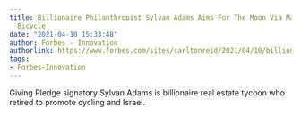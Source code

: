 ```yaml
---
title: Billionaire Philanthropist Sylvan Adams Aims For The Moon Via Madonna And A
  Bicycle
date: "2021-04-10 15:33:48"
author: Forbes - Innovation
authorlink: https://www.forbes.com/sites/carltonreid/2021/04/10/billionaire-philanthropist-sylvan-adams-aims-for-the-moon-via-madonna-and-a-bicycle/
tags:
- Forbes-Innovation
---
```

Giving Pledge signatory Sylvan Adams is billionaire real estate tycoon who retired to promote cycling and Israel.